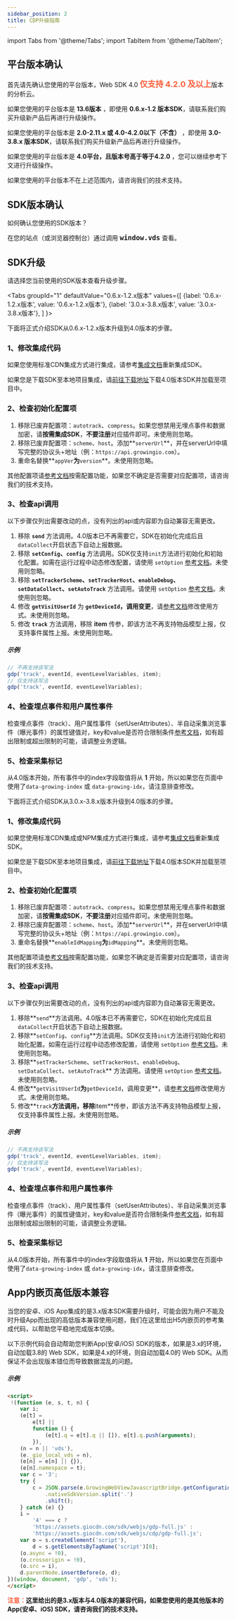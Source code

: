 ```yaml
---
sidebar_position: 2
title: CDP升级指南
---
```



import Tabs from '@theme/Tabs';
import TabItem from '@theme/TabItem';

## 平台版本确认

首先请先确认您使用的平台版本，Web SDK 4.0 <font size="4" color="#FC5F3A"><b>仅支持 4.2.0 及以上</b></font>版本的分析云。

如果您使用的平台版本是 **13.6版本** ，即使用 **0.6.x-1.2 版本SDK**，请联系我们购买升级新产品后再进行升级操作。

如果您使用的平台版本是 **2.0-2.11.x 或 4.0-4.2.0以下（不含）** ，即使用 **3.0-3.8.x 版本SDK**，请联系我们购买升级新产品后再进行升级操作。

如果您使用的平台版本是 **4.0平台，且版本号高于等于4.2.0** ，您可以继续参考下文进行升级操作。

如果您使用的平台版本不在上述范围内，请咨询我们的技术支持。

## SDK版本确认

如何确认您使用的SDK版本？

在您的站点（或浏览器控制台）通过调用 <font size="4"><b>`window.vds`</b></font> 查看。

## SDK升级

请选择您当前使用的SDK版本查看升级步骤。

<Tabs
  groupId="1"
  defaultValue="0.6.x-1.2.x版本"
  values={[
    {label: '0.6.x-1.2.x版本', value: '0.6.x-1.2.x版本'},
    {label: '3.0.x-3.8.x版本', value: '3.0.x-3.8.x版本'},
  ]
}>
<TabItem value="0.6.x-1.2.x版本">

下面将正式介绍SDK从0.6.x-1.2.x版本升级到4.0版本的步骤。

### 1、修改集成代码

如果您使用标准CDN集成方式进行集成，请参考[集成文档](/docs/webjs/integrate)重新集成SDK。

如果您是下载SDK至本地项目集成，请[前往下载地址](https://github.com/growingio/growingio-sdk-webjs-autotracker/releases)下载4.0版本SDK并加载至项目中。

### 2、检查初始化配置项

1. 移除已废弃配置项：`autotrack`、`compress`。如果您想禁用无埋点事件和数据加密，请**按需集成SDK**，**不要注册**对应插件即可。未使用则忽略。
2. 移除已废弃配置项：`scheme`、`host`。添加**`serverUrl`**，并在serverUrl中填写完整的协议头+地址（例：`https://api.growingio.com`）。
3. 重命名替换**`appVer`**为**`version`**。未使用则忽略。

其他配置项请[参考文档](/docs/webjs/initSettings)按需配置功能，如果您不确定是否需要对应配置项，请咨询我们的技术支持。

### 3、检查api调用

以下步骤仅列出需要改动的点，没有列出的api或内容即为自动兼容无需更改。

1. 移除 **`send`** 方法调用。4.0版本已不再需要它，SDK在初始化完成后且`dataCollect`开启状态下自动上报数据。
2. 移除 **`setConfig`、`config`** 方法调用。SDK仅支持`init`方法进行初始化和初始化配置。如需在运行过程中动态修改配置，请使用 `setOption` [参考文档](/docs/webjs/commonlyApi#动态修改配置接口setoption)。未使用则忽略。
3. 移除 **`setTrackerScheme`、`setTrackerHost`、`enableDebug`、`setDataCollect`、`setAutoTrack`** 方法调用。请使用 `setOption` [参考文档](/docs/webjs/commonlyApi#动态修改配置接口setoption)。未使用则忽略。
4. 修改 **`getVisitUserId`** 为 **`getDeviceId`，调用变更**，请[参考文档](/docs/webjs/commonlyApi#3获取访问用户idgetdeviceid)修改使用方式。未使用则忽略。
5. 修改 **`track`** 方法调用，移除 **item** 传参，即该方法不再支持物品模型上报，仅支持事件属性上报。未使用则忽略。

##### 示例

```js
// 不再支持该写法
gdp('track', eventId, eventLevelVariables, item);
// 仅支持该写法
gdp('track', eventId, eventLevelVariables);
```

### 4、检查埋点事件和用户属性事件

检查埋点事件（track）、用户属性事件（setUserAttributes）、半自动采集浏览事件（曝光事件）的属性键值对，key和value是否符合限制条件[参考文档](/docs/webjs/commonlyApi#参数限制)，如有超出限制或超出限制的可能，请调整业务逻辑。

### 5、检查采集标记

从4.0版本开始，所有事件中的index字段取值将从 **1** 开始，所以如果您在页面中使用了`data-growing-index` 或 `data-growing-idx`，请注意排查修改。

</TabItem>
<TabItem value="3.0.x-3.8.x版本">

下面将正式介绍SDK从3.0.x-3.8.x版本升级到4.0版本的步骤。

### 1、修改集成代码

如果您使用标准CDN集成或NPM集成方式进行集成，请参考[集成文档](/docs/webjs/integrate)重新集成SDK。

如果您是下载SDK至本地项目集成，请[前往下载地址](https://github.com/growingio/growingio-sdk-webjs-autotracker/releases)下载4.0版本SDK并加载至项目中。

### 2、检查初始化配置项

1. 移除已废弃配置项：`autotrack`、`compress`。如果您想禁用无埋点事件和数据加密，请**按需集成SDK**，**不要注册**对应插件即可。未使用则忽略。
2. 移除已废弃配置项：`scheme`、`host`。添加**`serverUrl`**，并在serverUrl中填写完整的协议头+地址（例：`https://api.growingio.com`）。
3. 重命名替换**`enableIdMapping`**为**`idMapping`**。未使用则忽略。

其他配置项请[参考文档](/docs/webjs/initSettings)按需配置功能，如果您不确定是否需要对应配置项，请咨询我们的技术支持。

### 3、检查api调用

以下步骤仅列出需要改动的点，没有列出的api或内容即为自动兼容无需更改。

1. 移除**`send`**方法调用。4.0版本已不再需要它，SDK在初始化完成后且`dataCollect`开启状态下自动上报数据。
2. 移除**`setConfig`、`config`**方法调用。SDK仅支持`init`方法进行初始化和初始化配置。如需在运行过程中动态修改配置，请使用 `setOption` [参考文档](/docs/webjs/commonlyApi#动态修改配置接口setoption)。未使用则忽略。
3. 移除**`setTrackerScheme`、`setTrackerHost`、`enableDebug`、`setDataCollect`、`setAutoTrack`** 方法调用。请使用 `setOption` [参考文档](/docs/webjs/commonlyApi#动态修改配置接口setoption)。未使用则忽略。
4. 修改**`getVisitUserId`**为**`getDeviceId`，调用变更**，请[参考文档](/docs/webjs/commonlyApi#3获取访问用户idgetdeviceid)修改使用方式。未使用则忽略。
5. 修改**`track`**方法调用，移除**item**传参，即该方法不再支持物品模型上报，仅支持事件属性上报。未使用则忽略。

##### 示例

```js
// 不再支持该写法
gdp('track', eventId, eventLevelVariables, item);
// 仅支持该写法
gdp('track', eventId, eventLevelVariables);
```

### 4、检查埋点事件和用户属性事件

检查埋点事件（track）、用户属性事件（setUserAttributes）、半自动采集浏览事件（曝光事件）的属性键值对，key和value是否符合限制条件[参考文档](/docs/webjs/commonlyApi#参数限制)，如有超出限制或超出限制的可能，请调整业务逻辑。

### 5、检查采集标记

从4.0版本开始，所有事件中的index字段取值将从 **1** 开始，所以如果您在页面中使用了`data-growing-index` 或 `data-growing-idx`，请注意排查修改。
</TabItem>
</Tabs>

## App内嵌页高低版本兼容

当您的安卓、iOS App集成的是3.x版本SDK需要升级时，可能会因为用户不能及时升级App而出现的高低版本兼容使用问题，我们在这里给出H5内嵌页的参考集成代码，以帮助您平稳地完成版本切换。

以下示例代码会自动帮助您判断App(安卓/iOS) SDK的版本，如果是3.x的环境，自动加载3.8的 Web SDK，如果是4.x的环境，则自动加载4.0的 Web SDK。从而保证不会出现版本错位而导致数据混乱的问题。

##### 示例

```html
<script>
 !(function (e, s, t, n) {
    var i;
    (e[t] =
        e[t] ||
        function () {
            (e[t].q = e[t].q || []), e[t].q.push(arguments);
        }),
    (n = n || 'vds'),
    (e._gio_local_vds = n),
    (e[n] = e[n] || {}),
    (e[n].namespace = t);
    var c = '3';
    try {
        c = JSON.parse(e.GrowingWebViewJavascriptBridge.getConfiguration())
            .nativeSdkVersion.split('.')
            .shift();
    } catch (e) {}
    i =
        '4' === c ?
        'https://assets.giocdn.com/sdk/webjs/gdp-full.js' :
        'https://assets.giocdn.com/sdk/webjs/cdp/gdp-full.js';
    var o = s.createElement('script'),
        d = s.getElementsByTagName('script')[0];
    (o.async = !0),
    (o.crossorigin = !0),
    (o.src = i),
    d.parentNode.insertBefore(o, d);
})(window, document, 'gdp', 'vds');
</script>
```

**<font color="#FC5F3A">注意：</font>这里给出的是3.x版本与4.0版本的兼容代码，如果您使用的是其他版本的App(安卓、iOS) SDK，请咨询我们的技术支持。**
